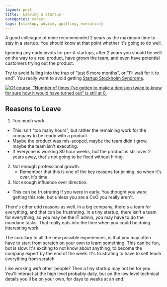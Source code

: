 ```yaml
---
layout: post
title:  Leaving a startup
categories: career
tags: [startup, advice, quitting, execution]
---
```


A good colleague of mine recommended 2 years as the maximum time to
stay in a startup. You should know at that point whether it's going to
do well.

Ignoring any early pivots for pre-A startups, after 2 years you should
be well on the way to a real product, have grown the team, and even
have potential customers trying out the product.

Try to avoid falling into the trap of "just 6 more months", or "I'll
wait for it to end". You really want to avoid
getting [Startup Stockholm Syndrome][ss].

[![](http://imgs.xkcd.com/comics/settling.png "Of course, &quot;Number of times I&#39;ve gotten to make a decision twice to know for sure how it would have turned out&quot; is still at 0.")](https://xkcd.com/1768/)

Reasons to Leave
----------------

1. Too much work.
 * This isn't "too many hours", but rather the remaining work for the
   company to be ready with a product.
 * Maybe the product was mis-scoped, maybe the team didn't grow, maybe
   the team isn't executing.
 * If everyone is working 80 hour weeks, but the product is still over
   2 years away, that's not going to be fixed without hiring.
2. Not enough professional growth.
   * Remember that this is one of the key reasons for joining, so when
   it's over, it's time.
3. Not enough influence over direction.
 * This can be frustrating if you were in early. You thought you were
   getting this role, but unless you are a CxO you really aren't.

There's other odd reasons as well. In a big company, there's a team
for everything, and that can be frustrating. In a tiny startup, there
isn't a team for everything, so *you* may be the IT admin, *you* may
have to do the mundane tasks. That really eats into the time when you
could be doing interesting work.

The corollary to all the new possible experiences, is that you may
often have to start from scratch on your own to learn something. This
can be fun, but is slow. It's exciting to not know about anything, to
become the company expert by the end of the week. It's frustrating to
have to self teach everything from scratch.

Like working *with* other people? Then a tiny startup may not be for
you. You'll interact at the high level probably daily, but on the low
level technical details you'll be on your own, for days to weeks at an
end.

[ss]: https://en.wikipedia.org/wiki/Stockholm_syndrome
